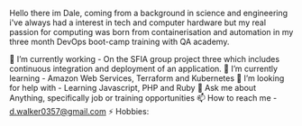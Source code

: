 Hello there im Dale, coming from a background in science and engineering i've always had a interest in tech and computer hardware but my real passion for computing was born from containerisation and automation in my three month DevOps boot-camp training with QA academy.



🔭 I’m currently working - On the SFIA group project three which includes continuous integration and deployment of an application.
🌱 I’m currently learning - Amazon Web Services, Terraform and Kubernetes
🤔 I’m looking for help with - Learning Javascript, PHP and Ruby
💬 Ask me about Anything, specifically job or training opportunities
📫 How to reach me - d.walker0357@gmail.com
⚡ Hobbies: 
